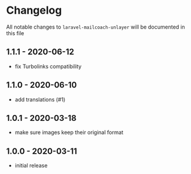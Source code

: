 # Changelog

All notable changes to `laravel-mailcoach-unlayer` will be documented in this file

## 1.1.1 - 2020-06-12

- fix Turbolinks compatibility

## 1.1.0 - 2020-06-10

- add translations (#1)

## 1.0.1 - 2020-03-18

- make sure images keep their original format

## 1.0.0 - 2020-03-11

- initial release
